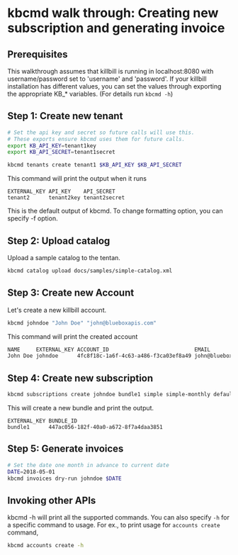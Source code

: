 # kbcmd walk through: Creating new subscription and generating invoice

## Prerequisites
This walkthrough assumes that killbill is running
in localhost:8080 with username/password set to 'username' and 'password'. If your
killbill installation has different values, you can set the values through exporting
the appropriate KB_* variables. (For details run `kbcmd -h`)

## Step 1: Create new tenant
```sh
# Set the api key and secret so future calls will use this.
# These exports ensure kbcmd uses them for future calls.
export KB_API_KEY=tenant1key
export KB_API_SECRET=tenant1secret

kbcmd tenants create tenant1 $KB_API_KEY $KB_API_SECRET
```
This command will print the output when it runs

```
EXTERNAL_KEY API_KEY    API_SECRET
tenant2      tenant2key tenant2secret
```

This is the default output of kbcmd. To change formatting option, you can specify -f option.

## Step 2: Upload catalog
Upload a sample catalog to the tentan.
```sh
kbcmd catalog upload docs/samples/simple-catalog.xml
```

## Step 3: Create new Account
Let's create a new killbill account.

```sh
kbcmd johndoe "John Doe" "john@blueboxapis.com"
```

This command will print the created account
```sh
NAME     EXTERNAL_KEY ACCOUNT_ID                           EMAIL                BALANCE CURRENCY
John Doe johndoe      4fc8f18c-1a6f-4c63-a486-f3ca03ef8a49 john@blueboxapis.com <nil>   USD
```

## Step 4: Create new subscription
```sh
kbcmd subscriptions create johndoe bundle1 simple simple-monthly default
```
This will create a new bundle and print the output. 
```
EXTERNAL_KEY BUNDLE_ID
bundle1      447ac056-182f-40a0-a672-8f7a4daa3851
```

## Step 5: Generate invoices
```sh
# Set the date one month in advance to current date
DATE=2018-05-01
kbcmd invoices dry-run johndoe $DATE
```

## Invoking other APIs

kbcmd -h will print all the supported commands. You can also specify `-h` for a specific command to usage.
For ex., to print usage for `accounts create` command,

```sh
kbcmd accounts create -h
```